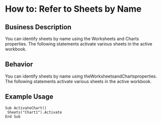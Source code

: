 # How to: Refer to Sheets by Name

## Business Description
You can identify sheets by name using the Worksheets and Charts properties. The following statements activate various sheets in the active workbook.

## Behavior
You can identify sheets by name using theWorksheetsandChartsproperties. The following statements activate various sheets in the active workbook.

## Example Usage
```vba
Sub ActivateChart() 
 Sheets("Chart1").Activate 
End Sub
```
